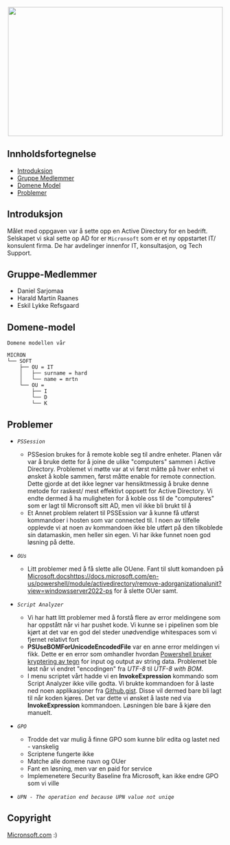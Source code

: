 <p align="center">
  <img 
    width="500"
    height="300"
    src="https://i.imgur.com/f6A8rsb.png"
  >
</p>


## Innholdsfortegnelse

- [Introduksjon](#introduksjon)
- [Gruppe Medlemmer](#gruppe-medlemmer)
- [Domene Model](#domene-model)
- [Problemer](#problemer)


## Introduksjon

Målet med oppgaven var å sette opp en Active Directory for en bedrift. Selskapet vi skal sette op AD for er `Micronsoft` som er et ny oppstartet IT/ konsulent firma. De har avdelinger innenfor IT, konsultasjon, og Tech Support. 

## Gruppe-Medlemmer

- Daniel Sarjomaa
- Harald Martin Raanes
- Eskil Lykke Refsgaard

## Domene-model

`Domene modellen vår`

```
MICRON
└── SOFT
    ├── OU = IT
    │   ├── surname = hard
    │   └── name = mrtn
    └── OU = 
        ├── I
        └── D
        └── K
```

## Problemer

- *`PSSession`*  
    - PSSesion brukes for å remote koble seg til andre enheter. Planen vår var å bruke dette for å joine de ulike "computers" sammen i Active Directory. Problemet vi møtte var at vi først måtte på hver enhet vi ønsket å koble sammen, først måtte enable for remote connection. Dette gjorde at det ikke legner var hensiktmessig å bruke denne metode for raskest/ mest effektivt oppsett for Active Directory. Vi endte dermed å ha muligheten for å koble oss til de "computeres" som er lagt til Micronsoft sitt AD, men vil ikke bli brukt til å 
    - Et Annet problem relatert til PSSEssion var å kunne få utførst kommandoer i hosten som var connected til. I noen av tilfelle opplevde vi at noen av kommandoen ikke ble utført på den tilkoblede sin datamaskin, men heller sin egen. Vi har ikke funnet noen god løsning på dette.
- *`OUs`* 
    - Litt problemer med å få slette alle OUene. Fant til slutt komandoen på [Microsoft.docs]()https://docs.microsoft.com/en-us/powershell/module/activedirectory/remove-adorganizationalunit?view=windowsserver2022-ps for å slette OUer samt.

- *`Script Analyzer`*
    - Vi har hatt litt problemer med å forstå flere av error meldingene som har oppstått når vi har pushet kode. Vi kunne se i pipelinen som ble kjørt at det var en god del steder unødvendige whitespaces som vi fjernet relativt fort
    - **PSUseBOMForUnicodeEncodedFile** var en anne error meldingen vi fikk. Dette er en error som omhandler hvordan [Powershell bruker kryptering av tegn](https://docs.microsoft.com/en-us/powershell/module/microsoft.powershell.core/about/about_character_encoding?view=powershell-7.2) for input og output av string data. Problemet ble løst når vi endret "encodingen" fra *UTF-8* til *UTF-8 with BOM*.
    - I menu scriptet vårt hadde vi en **InvokeExpression** kommando som Script Analyzer ikke ville godta. Vi brukte kommandoen for å laste ned noen applikasjoner fra [Github.gist](https://gist.github.com/Datakriger101/2aeece14caa9bd022a1587b91b73bfa4). Disse vil dermed bare bli lagt til når koden kjøres. Det var dette vi ønsket å laste ned via **InvokeExpression** kommandoen. Løsningen ble bare å kjøre den manuelt. 

- *`GPO`* 
    - Trodde det var mulig å finne GPO som kunne blir edita og lastet ned - vanskelig
    - Scriptene fungerte ikke
    - Matche alle domene navn og OUer
    - Fant en løsning, men var en paid for service
    - Implemenetere Security Baseline fra Microsoft, kan ikke endre GPO som vi ville

- *`UPN - The operation end because UPN value not uniqe`*

## Copyright

[Micronsoft.com](https://www.microsoft.com/nb-no/) :)
